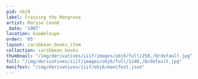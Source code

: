 ```yaml
---
pid: obj6
label: Crossing the Mangrove
artist: Maryse Condé
_date: '1987'
location: Guadeloupe
order: '05'
layout: caribbean_books_item
collection: caribbean_books
thumbnail: "/img/derivatives/iiif/images/obj6/full/250,/0/default.jpg"
full: "/img/derivatives/iiif/images/obj6/full/1140,/0/default.jpg"
manifest: "/img/derivatives/iiif/obj6/manifest.json"
---
```

